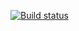 [![Build status](https://ci.appveyor.com/api/projects/status/9d6m8k7vq6uvgsxf?svg=true)](https://ci.appveyor.com/project/KseniyaAltuhova/order-card)
